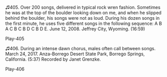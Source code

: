 ♫405. Over 200 songs, delivered in typical rock wren fashion. Sometimes
he was at the top of the boulder looking down on me, and when he slipped
behind the boulder, his songs were not as loud. During his dozen songs
in the first minute, he uses five different songs in the following
sequence: A B A C B C B D C B D E. June 12, 2008. Jeffrey City, Wyoming.
(16:59)

Play-405

♫406. During an intense dawn chorus, males often call between songs.
March 24, 2017. Anza-Borrego Desert State Park, Borrego Springs,
California. (5:37) Recorded by Janet Grenzke.

Play-406
